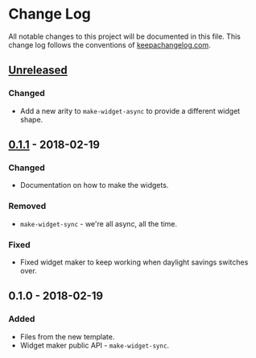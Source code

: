 # Change Log
All notable changes to this project will be documented in this file. This change log follows the conventions of [keepachangelog.com](http://keepachangelog.com/).

## [Unreleased]
### Changed
- Add a new arity to `make-widget-async` to provide a different widget shape.

## [0.1.1] - 2018-02-19
### Changed
- Documentation on how to make the widgets.

### Removed
- `make-widget-sync` - we're all async, all the time.

### Fixed
- Fixed widget maker to keep working when daylight savings switches over.

## 0.1.0 - 2018-02-19
### Added
- Files from the new template.
- Widget maker public API - `make-widget-sync`.

[Unreleased]: https://github.com/your-name/matasano-clj/compare/0.1.1...HEAD
[0.1.1]: https://github.com/your-name/matasano-clj/compare/0.1.0...0.1.1
